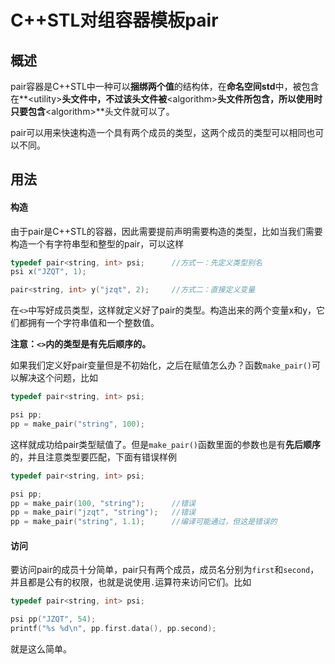 # C++STL对组容器模板pair

## 概述
pair容器是C++STL中一种可以**捆绑两个值**的结构体，在**命名空间std**中，被包含在**\<utility\>**头文件中，不过该头文件被**\<algorithm\>**头文件所包含，所以使用时只要包含**\<algorithm\>**头文件就可以了。

pair可以用来快速构造一个具有两个成员的类型，这两个成员的类型可以相同也可以不同。

## 用法

#### 构造
由于pair是C++STL的容器，因此需要提前声明需要构造的类型，比如当我们需要构造一个有字符串型和整型的pair，可以这样
```cpp
typedef pair<string, int> psi;      //方式一：先定义类型别名
psi x("JZQT", 1);

pair<string, int> y("jzqt", 2);     //方式二：直接定义变量
```
在`<>`中写好成员类型，这样就定义好了pair的类型。构造出来的两个变量x和y，它们都拥有一个字符串值和一个整数值。

**注意：`<>`内的类型是有先后顺序的。**

如果我们定义好pair变量但是不初始化，之后在赋值怎么办？函数`make_pair()`可以解决这个问题，比如
```cpp
typedef pair<string, int> psi;

psi pp;
pp = make_pair("string", 100);
```
这样就成功给pair类型赋值了。但是`make_pair()`函数里面的参数也是有**先后顺序**的，并且注意类型要匹配，下面有错误样例
```cpp
typedef pair<string, int> psi;

psi pp;
pp = make_pair(100, "string");      //错误
pp = make_pair("jzqt", "string");   //错误
pp = make_pair("string", 1.1);      //编译可能通过，但这是错误的
```

#### 访问
要访问pair的成员十分简单，pair只有两个成员，成员名分别为`first`和`second`，并且都是公有的权限，也就是说使用`.`运算符来访问它们。比如
```cpp
typedef pair<string, int> psi;

psi pp("JZQT", 54);
printf("%s %d\n", pp.first.data(), pp.second);
```
就是这么简单。
